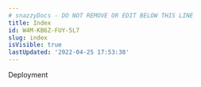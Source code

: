 ```yaml
---
# snazzyDocs - DO NOT REMOVE OR EDIT BELOW THIS LINE
title: Index
id: W4M-KB6Z-FUY-5L7
slug: index
isVisible: true
lastUpdated: '2022-04-25 17:53:38'
---
```

Deployment